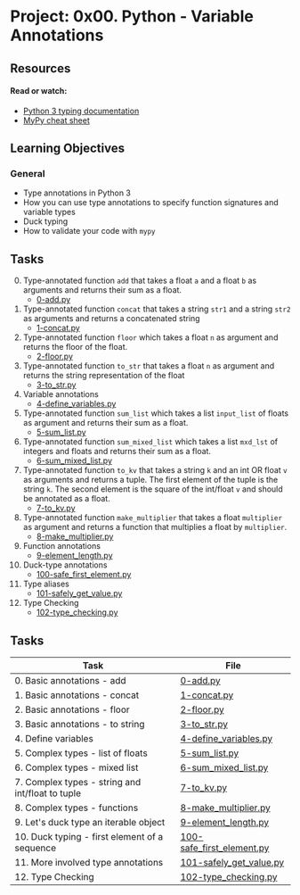# Project: 0x00. Python - Variable Annotations

## Resources

#### Read or watch:

* [Python 3 typing documentation](https://docs.python.org/3/library/typing.html)
* [MyPy cheat sheet](https://mypy.readthedocs.io/en/latest/cheat_sheet_py3.html)
## Learning Objectives

### General

* Type annotations in Python 3
* How you can use type annotations to specify function signatures and variable types
* Duck typing
* How to validate your code with <code>mypy</code>


## Tasks
0. Type-annotated function `add` that takes a float `a` and a float `b` as arguments and returns their sum as a float.
    * [0-add.py](0-add.py)
1. Type-annotated function `concat` that takes a string `str1` and a string `str2` as arguments and returns a concatenated string
    * [1-concat.py](1-concat.py)
2. Type-annotated function `floor` which takes a float `n` as argument and returns the floor of the float.
    * [2-floor.py](2-floor.py)
3. Type-annotated function `to_str` that takes a float `n` as argument and returns the string representation of the float
    * [3-to_str.py](3-to_str.py)
4. Variable annotations
    * [4-define_variables.py](4-define_variables.py)
5. Type-annotated function `sum_list` which takes a list `input_list` of floats as argument and returns their sum as a float.
    * [5-sum_list.py](5-sum_list.py)
6. Type-annotated function `sum_mixed_list` which takes a list `mxd_lst` of integers and floats and returns their sum as a float.
    * [6-sum_mixed_list.py](6-sum_mixed_list.py)
7. Type-annotated function `to_kv` that takes a string `k` and an int OR float `v` as arguments and returns a tuple. The first element of the tuple is the string `k`. The second element is the square of the int/float `v` and should be annotated as a float.
    * [7-to_kv.py](7-to_kv.py)
8. Type-annotated function `make_multiplier` that takes a float `multiplier` as argument and returns a function that multiplies a float by `multiplier`.
    * [8-make_multiplier.py](8-make_multiplier.py)
9. Function annotations
    * [9-element_length.py](9-element_length.py)
10. Duck-type annotations
    * [100-safe_first_element.py](100-safe_first_element.py)
11. Type aliases
    * [101-safely_get_value.py](101-safely_get_value.py)
12. Type Checking
    * [102-type_checking.py](102-type_checking.py)

## Tasks

| Task | File |
| ---- | ---- |
| 0. Basic annotations - add | [0-add.py](./0-add.py) |
| 1. Basic annotations - concat | [1-concat.py](./1-concat.py) |
| 2. Basic annotations - floor | [2-floor.py](./2-floor.py) |
| 3. Basic annotations - to string | [3-to_str.py](./3-to_str.py) |
| 4. Define variables | [4-define_variables.py](./4-define_variables.py) |
| 5. Complex types - list of floats | [5-sum_list.py](./5-sum_list.py) |
| 6. Complex types - mixed list | [6-sum_mixed_list.py](./6-sum_mixed_list.py) |
| 7. Complex types - string and int/float to tuple | [7-to_kv.py](./7-to_kv.py) |
| 8. Complex types - functions | [8-make_multiplier.py](./8-make_multiplier.py) |
| 9. Let's duck type an iterable object | [9-element_length.py](./9-element_length.py) |
| 10. Duck typing - first element of a sequence | [100-safe_first_element.py](./100-safe_first_element.py) |
| 11. More involved type annotations | [101-safely_get_value.py](./101-safely_get_value.py) |
| 12. Type Checking | [102-type_checking.py](./102-type_checking.py) |